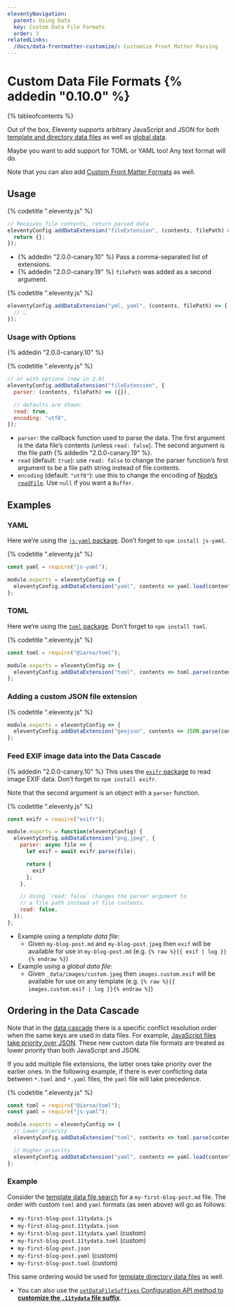 ```yaml
---
eleventyNavigation:
  parent: Using Data
  key: Custom Data File Formats
  order: 3
relatedLinks:
  /docs/data-frontmatter-customize/: Customize Front Matter Parsing
---
```

# Custom Data File Formats {% addedin "0.10.0" %}

{% tableofcontents %}

Out of the box, Eleventy supports arbitrary JavaScript and JSON for both [template and directory data files](/docs/data-template-dir/) as well as [global data](/docs/data-global/).

Maybe you want to add support for TOML or YAML too! Any text format will do.

Note that you can also add [Custom Front Matter Formats](/docs/data-frontmatter-customize/) as well.



## Usage

{% codetitle ".eleventy.js" %}

```js
// Receives file contents, return parsed data
eleventyConfig.addDataExtension("fileExtension", (contents, filePath) => {
  return {};
});
```

* {% addedin "2.0.0-canary.10" %} Pass a comma-separated list of extensions.
* {% addedin "2.0.0-canary.19" %} `filePath` was added as a second argument.

{% codetitle ".eleventy.js" %}

```js
eleventyConfig.addDataExtension("yml, yaml", (contents, filePath) => {
  // …
});
```

### Usage with Options

{% addedin "2.0.0-canary.10" %}

{% codetitle ".eleventy.js" %}

```js
// or with options (new in 2.0)
eleventyConfig.addDataExtension("fileExtension", {
  parser: (contents, filePath) => ({}),

  // defaults are shown:
  read: true,
  encoding: "utf8",
});
```

* `parser`: the callback function used to parse the data. The first argument is the data file’s contents (unless `read: false`). The second argument is the file path {% addedin "2.0.0-canary.19" %}.
* `read` (default: `true`): use `read: false` to change the parser function’s first argument to be a file path string instead of file contents.
* `encoding` (default: `"utf8"`): use this to change the encoding of [Node’s `readFile`](https://nodejs.org/api/fs.html#fspromisesreadfilepath-options). Use `null` if you want a `Buffer`.

## Examples

### YAML

Here we’re using the [`js-yaml` package](https://www.npmjs.com/package/js-yaml). Don’t forget to `npm install js-yaml`.

{% codetitle ".eleventy.js" %}

```js
const yaml = require("js-yaml");

module.exports = eleventyConfig => {
  eleventyConfig.addDataExtension("yaml", contents => yaml.load(contents));
};
```

### TOML

Here we’re using the [`toml` package](https://www.npmjs.com/package/toml). Don’t forget to `npm install toml`.

{% codetitle ".eleventy.js" %}

```js
const toml = require("@iarna/toml");

module.exports = eleventyConfig => {
  eleventyConfig.addDataExtension("toml", contents => toml.parse(contents));
};
```


### Adding a custom JSON file extension

{% codetitle ".eleventy.js" %}

```js
module.exports = eleventyConfig => {
  eleventyConfig.addDataExtension("geojson", contents => JSON.parse(contents));
};
```

### Feed EXIF image data into the Data Cascade

{% addedin "2.0.0-canary.10" %} This uses the [`exifr` package](https://www.npmjs.com/package/exifr) to read image EXIF data. Don’t forget to `npm install exifr`.

Note that the second argument is an object with a `parser` function.

{% codetitle ".eleventy.js" %}

```js
const exifr = require("exifr");

module.exports = function(eleventyConfig) {
  eleventyConfig.addDataExtension("png,jpeg", {
    parser: async file => {
      let exif = await exifr.parse(file);

      return {
        exif
      };
    },

    // Using `read: false` changes the parser argument to
    // a file path instead of file contents.
    read: false,
  });
};
```

* Example using a _template data file_:
  * Given `my-blog-post.md` and `my-blog-post.jpeg` then `exif` will be available for use in `my-blog-post.md` (e.g. `{% raw %}{{ exif | log }}{% endraw %}`)
* Example using a _global data file_:
  * Given `_data/images/custom.jpeg` then `images.custom.exif` will be available for use on any template (e.g. `{% raw %}{{ images.custom.exif | log }}{% endraw %}`)

## Ordering in the Data Cascade

Note that in the [data cascade](/docs/data-cascade/) there is a specific conflict resolution order when the same keys are used in data files. For example, [JavaScript files take priority over JSON](/docs/data-template-dir/). These new custom data file formats are treated as lower priority than both JavaScript and JSON.

If you add multiple file extensions, the latter ones take priority over the earlier ones. In the following example, if there is ever conflicting data between `*.toml` and `*.yaml` files, the `yaml` file will take precedence.

{% codetitle ".eleventy.js" %}

```js
const toml = require("@iarna/toml");
const yaml = require("js-yaml");

module.exports = eleventyConfig => {
  // Lower priority
  eleventyConfig.addDataExtension("toml", contents => toml.parse(contents));

  // Higher priority
  eleventyConfig.addDataExtension("yaml", contents => yaml.load(contents));
};
```

### Example

Consider the [template data file search](/docs/data-template-dir/) for a `my-first-blog-post.md` file. The order with custom `toml` and `yaml` formats (as seen above) will go as follows:

* `my-first-blog-post.11tydata.js`
* `my-first-blog-post.11tydata.json`
* `my-first-blog-post.11tydata.yaml` (custom)
* `my-first-blog-post.11tydata.toml` (custom)
* `my-first-blog-post.json`
* `my-first-blog-post.yaml` (custom)
* `my-first-blog-post.toml` (custom)

This same ordering would be used for [template directory data files](/docs/data-template-dir/) as well.

* You can also use the [`setDataFileSuffixes` Configuration API method to **customize the `.11tydata` file suffix**](/docs/config/#change-file-suffix-for-data-files).